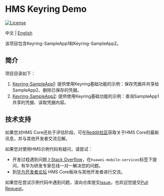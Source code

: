 # HMS Keyring Demo
[![License](https://img.shields.io/badge/Docs-hmsguides-brightgreen)](todo:开发指南URL待补充)

中文 | [English](README.md)

该项目包含Keyring-SampleApp1和Keyring-SampleApp2。

## 简介
项目目录如下：
1. [Keyring-SampleApp1](Keyring-SampleApp1): 提供使用Keyring基础功能的示例：保存凭据并共享给SampleApp2、删除已保存的凭据。
2. [Keyring-SampleApp2](Keyring-SampleApp2): 提供使用Keyring基础功能的示例：查询SampleApp1共享的凭据、读取凭据内容。

## 技术支持
如果您对HMS Core还处于评估阶段，可在[Reddit社区](https://www.reddit.com/r/HuaweiDevelopers/)获取关于HMS Core的最新讯息，并与其他开发者交流见解。

如果您对使用HMS示例代码有疑问，请尝试：
- 开发过程遇到问题上[Stack Overflow](https://stackoverflow.com/questions/tagged/huawei-mobile-services)，在`huawei-mobile-services`标签下提问，有华为研发专家在线一对一解决您的问题。
- 到[华为开发者论坛](https://developer.huawei.com/consumer/cn/forum/blockdisplay?fid=18) HMS Core板块与其他开发者进行交流。

如果您在尝试示例代码中遇到问题，请向仓库提交[issue](https://github.com/HMS-Core/hms-Keyring-demo/issues)，也欢迎您提交[Pull Request](https://github.com/HMS-Core/hms-Keyring-demo/pulls)。
